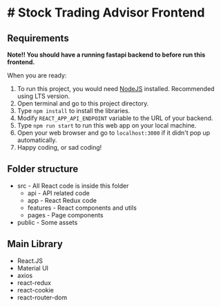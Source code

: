 # # Stock Trading Advisor Frontend

## Requirements

**Note!! You should have a running fastapi backend to before run this frontend.** 

When you are ready:

1. To run this project, you would need [NodeJS]("https://nodejs.org/en/") installed. Recommended using LTS version.
2. Open terminal and go to this project directory.
3. Type `npm install` to install the libraries.
4. Modify `REACT_APP_API_ENDPOINT` variable to the URL of your backend.
5. Type `npm run start` to run this web app on your local machine.
6. Open your web browser and go to `localhost:3000` if it didn't pop up automatically.
7. Happy coding, or sad coding!

## Folder structure

- src - All React code is inside this folder
    - api - API related code
    - app - React Redux code
    - features - React components and utils
    - pages - Page components
- public - Some assets

## Main Library
- React.JS
- Material UI
- axios
- react-redux
- react-cookie
- react-router-dom


